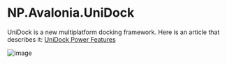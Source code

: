 # NP.Avalonia.UniDock
UniDock is a new multiplatform docking framework. Here is an article that describes it: [UniDock Power Features](https://www.codeproject.com/Articles/5316702/UniDock-A-New-Multiplatform-UI-Docking-Framework-U)

![image](https://user-images.githubusercontent.com/2833722/141693992-ecc73de5-32a0-4520-88e2-75640224c6ee.png)
